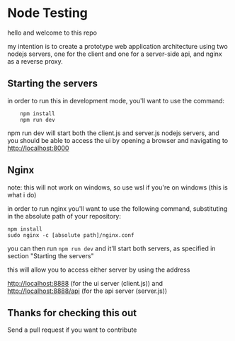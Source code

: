 # Node Testing

hello and welcome to this repo

my intention is to create a prototype web application architecture using two nodejs servers, one for the client and one for a server-side api, and nginx as a reverse proxy.

## Starting the servers

in order to run this in development mode, you'll want to use the command:

```
    npm install
    npm run dev
```

npm run dev will start both the client.js and server.js nodejs servers, and you should be able to access the ui by opening a browser and navigating to <http://localhost:8000>

## Nginx

note: this will not work on windows, so use wsl if you're on windows (this is what i do)

in order to run nginx you'll want to use the following command, substituting in the absolute path of your repository:

```
npm install
sudo nginx -c [absolute path]/nginx.conf
```

you can then run `npm run dev` and it'll start both servers, as specified in section "Starting the servers"

this will allow you to access either server by using the address 

<http://localhost:8888> (for the ui server (client.js))
and
<http://localhost:8888/api> (for the api server (server.js))

## Thanks for checking this out

Send a pull request if you want to contribute
